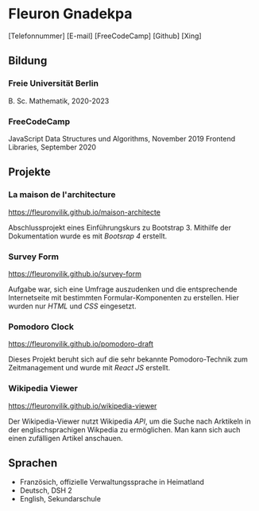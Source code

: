 # Fleuron Gnadekpa

[Telefonnummer]
[E-mail]
[FreeCodeCamp]
[Github]
[Xing]

## Bildung
### Freie Universität Berlin
B. Sc. Mathematik, 2020-2023

### FreeCodeCamp
JavaScript Data Structures und Algorithms, November 2019
Frontend Libraries, September 2020

## Projekte
### La maison de l'architecture
https://fleuronvilik.github.io/maison-architecte

Abschlussprojekt eines Einführungskurs zu Bootstrap 3. Mithilfe der Dokumentation wurde es mit *Bootsrap 4* erstellt.

### Survey Form
https://fleuronvilik.github.io/survey-form

Aufgabe war, sich eine Umfrage auszudenken und die entsprechende Internetseite mit bestimmten Formular-Komponenten zu erstellen. Hier wurden nur *HTML* und *CSS* eingesetzt.

### Pomodoro Clock
https://fleuronvilik.github.io/pomodoro-draft

Dieses Projekt beruht sich auf die sehr bekannte Pomodoro-Technik zum Zeitmanagement und wurde mit *React JS* erstellt.

### Wikipedia Viewer
https://fleuronvilik.github.io/wikipedia-viewer

Der Wikipedia-Viewer nutzt Wikipedia *API*, um die Suche nach Arktikeln in der englischsprachigen Wikpedia zu ermöglichen. Man kann sich auch einen zufälligen Artikel anschauen.

## Sprachen
- Französich, offizielle Verwaltungssprache in Heimatland
- Deutsch, DSH 2
- English, Sekundarschule
